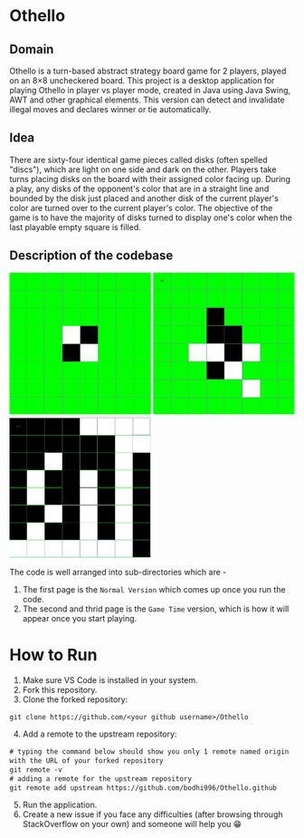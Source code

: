 # Othello

## Domain 

Othello is a turn-based abstract strategy board game for 2 players, played on an 8×8 uncheckered board. This project is a desktop application for playing Othello in player vs
player mode, created in Java using Java Swing, AWT and other graphical elements. This version can detect and invalidate illegal moves and declares winner or tie automatically.

## Idea

There are sixty-four identical game pieces called disks (often spelled "discs"), which are light on one side and dark on the other. Players take turns placing disks on the board with their assigned color facing up. During a play, any disks of the opponent's color that are in a straight line and bounded by the disk just placed and another disk of the current player's color are turned over to the current player's color. The objective of the game is to have the majority of disks turned to display one's color when the last playable empty square is filled.

## Description of the codebase
 
<img src="Screenshot%20(649).png" width="250" height="250"> <img src="Screenshot%20(650).png" width="250" height="250"> <img src="Screenshot%20(654).png" width="250" height="250">
       
The code is well arranged into sub-directories which are -
1. The first page is the ```Normal Version``` which comes up once you run the code.
2. The second and thrid page is the ```Game Time``` version, which is how it will appear once you start playing. 

# How to Run

1. Make sure VS Code is installed in your system.
2. Fork this repository.
3. Clone the forked repository:
~~~
git clone https://github.com/<your github username>/Othello
~~~
4. Add a remote to the upstream repository:
~~~
# typing the command below should show you only 1 remote named origin with the URL of your forked repository
git remote -v
# adding a remote for the upstream repository
git remote add upstream https://github.com/bodhi996/Othello.github
~~~
5. Run the application.
6. Create a new issue if you face any difficulties (after browsing through StackOverflow on your own) and someone will help you 😁
